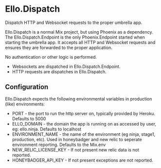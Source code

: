 # Ello.Dispatch

Dispatch HTTP and Websocket requests to the proper umbrella app.

Ello.Dispatch is a normal Mix project, but using Phoenix as a dependency. The
Ello.Dispatch.Endpoint is the only Phoenix.Endpoint started when starting the
umbrella app. It accepts all HTTP and Websocket requests and ensures they are
forwarded to the proper application.

No authentication or other logic is performed.

* Websockets are dispatched in Ello.Dispatch.Endpoint.
* HTTP requests are dispatches in Ello.Dispatch.

## Configuration

Ello.Dispatch expects the following environmental variables in production
(like) environments:

* PORT - the port to run the http server on, typically provided by Heroku. Defaults to 5000
* ELLO_DOMAIN - the domain the app is running on as accessed by user, eg: ello.ninja. Defaults to localhost
* ENVIRONMENT_NAME - the name of the environment (eg ninja, stage1, production, etc). Used in honeybadger and new relic to seperate environment reporting. Defaults to the Mix.env
* NEW_RELIC_LICENSE_KEY - If not present new relic data is not reported.
* HONEYBADGER_API_KEY - If not present exceptions are not reported.
